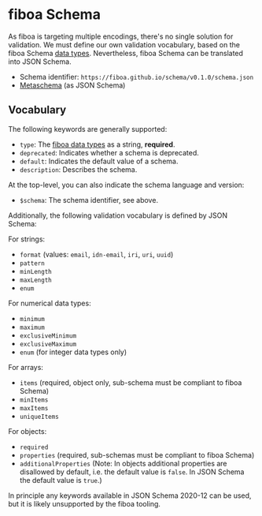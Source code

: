 # fiboa Schema

As fiboa is targeting multiple encodings, there's no single solution for validation.
We must define our own validation vocabulary, based on the fiboa Schema [data types](datatypes.md).
Nevertheless, fiboa Schema can be translated into JSON Schema.

- Schema identifier: `https://fiboa.github.io/schema/v0.1.0/schema.json`
- [Metaschema](https://fiboa.github.io/schema/v0.1.0/schema.json) (as JSON Schema)

## Vocabulary

The following keywords are generally supported:

- `type`: The [fiboa data types](datatypes.md) as a string, **required**.
- `deprecated`: Indicates whether a schema is deprecated.
- `default`: Indicates the default value of a schema.
- `description`: Describes the schema.

At the top-level, you can also indicate the schema language and version:

- `$schema`: The schema identifier, see above.

Additionally, the following validation vocabulary is defined by JSON Schema:

For strings:

- `format` (values: `email`, `idn-email`, `iri`, `uri`, `uuid`)
- `pattern`
- `minLength`
- `maxLength`
- `enum`

For numerical data types:

- `minimum`
- `maximum`
- `exclusiveMinimum`
- `exclusiveMaximum`
- `enum` (for integer data types only)

For arrays:

- `items` (required, object only, sub-schema must be compliant to fiboa Schema)
- `minItems`
- `maxItems`
- `uniqueItems`

For objects:

- `required`
- `properties` (required, sub-schemas must be compliant to fiboa Schema)
- `additionalProperties`
  (Note: In objects additional properties are disallowed by default, i.e. the default value is `false`.
  In JSON Schema the default value is `true`.)

In principle any keywords available in JSON Schema 2020-12 can be used,
but it is likely unsupported by the fiboa tooling.
